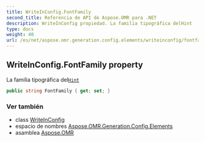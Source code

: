 ```yaml
---
title: WriteInConfig.FontFamily
second_title: Referencia de API de Aspose.OMR para .NET
description: WriteInConfig propiedad. La familia tipográfica delHint
type: docs
weight: 40
url: /es/net/aspose.omr.generation.config.elements/writeinconfig/fontfamily/
---
```

## WriteInConfig.FontFamily property

La familia tipográfica del[`Hint`](../hint/)

```csharp
public string FontFamily { get; set; }
```

### Ver también

* class [WriteInConfig](../)
* espacio de nombres [Aspose.OMR.Generation.Config.Elements](../../writeinconfig/)
* asamblea [Aspose.OMR](../../../)


